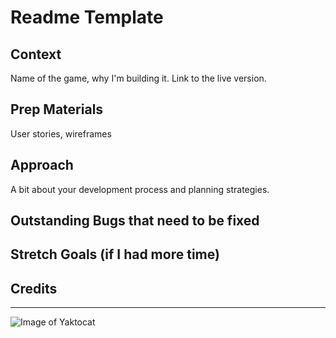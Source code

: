 # Readme Template

## Context
Name of the game, why I'm building it. Link to the live version. 

## Prep Materials
User stories, wireframes

## Approach 
A bit about your development process and planning strategies.

## Outstanding Bugs that need to be fixed

## Stretch Goals (if I had more time)

## Credits

---

![Image of Yaktocat](https://octodex.github.com/images/yaktocat.png)